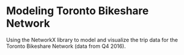# Modeling Toronto Bikeshare Network
Using the NetworkX library to model and visualize the trip data for the Toronto Bikeshare Network (data from Q4 2016).
